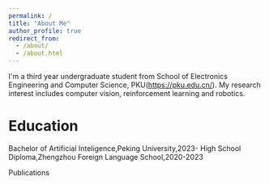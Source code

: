 ```yaml
---
permalink: /
title: "About Me"
author_profile: true
redirect_from: 
  - /about/
  - /about.html
---
```


I'm a third year undergraduate student from School of Electronics Engineering and Computer Science, PKU(https://pku.edu.cn/). My research interest includes computer vision, reinforcement learning and robotics.

Education
======
Bachelor of Artificial Inteligence,Peking University,2023-
High School Diploma,Zhengzhou Foreign Language School,2020-2023

Publications

